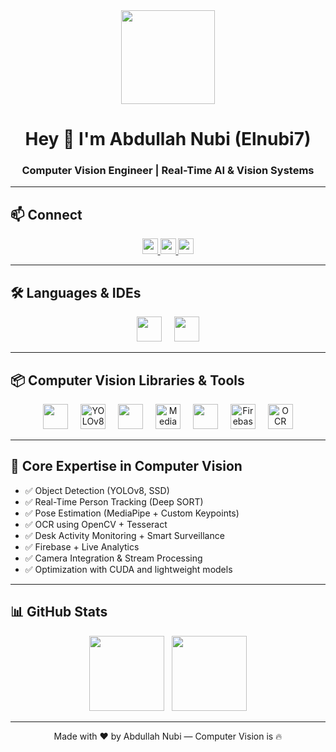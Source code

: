 <div align="center">
  <img height="150" src="https://media.giphy.com/media/M9gbBd9nbDrOTu1Mqx/giphy.gif" />
</div>

<h1 align="center">Hey 👋 I'm Abdullah Nubi (Elnubi7)</h1>
<h3 align="center">Computer Vision Engineer | Real-Time AI & Vision Systems</h3>

---

## 📫 Connect

<div align="center">
  <a href="https://www.linkedin.com/in/abdullah-nupi" target="_blank">
    <img src="https://img.shields.io/static/v1?message=LinkedIn&logo=linkedin&color=0077B5&style=for-the-badge" height="25" />
  </a>
  <a href="https://codeforces.com/profile/AItheGOAT" target="_blank">
    <img src="https://img.shields.io/static/v1?message=Codeforces&logo=codeforces&color=FF8C00&style=for-the-badge" height="25" />
  </a>
  <a href="https://www.facebook.com/share/1F9Zor37UK/?mibextid=wwXIfr" target="_blank">
    <img src="https://img.shields.io/static/v1?message=Facebook&logo=facebook&color=1877F2&style=for-the-badge" height="25" />
  </a>
</div>

---

## 🛠 Languages & IDEs

<div align="center">
  <img src="https://skillicons.dev/icons?i=python,c,cpp,java" height="40" />
  <img width="12"/>
  <img src="https://skillicons.dev/icons?i=visualstudio,pycharm,jupyter,googlecolab,cuda" height="40" />
</div>

---

## 📦 Computer Vision Libraries & Tools

<div align="center">
  <img src="https://skillicons.dev/icons?i=pytorch" height="40" />
  <img width="12"/>
  <img src="https://raw.githubusercontent.com/ultralytics/assets/main/icon/icon.png" height="40" alt="YOLOv8" />
  <img width="12"/>
  <img src="https://skillicons.dev/icons?i=opencv" height="40" />
  <img width="12"/>
  <img src="https://upload.wikimedia.org/wikipedia/commons/5/59/MediaPipe_logo.svg" height="40" alt="MediaPipe" />
  <img width="12"/>
  <img src="https://skillicons.dev/icons?i=numpy,pandas" height="40" />
  <img width="12"/>
  <img src="https://img.icons8.com/color/48/firebase.png" height="40" alt="Firebase" />
  <img width="12"/>
  <img src="https://upload.wikimedia.org/wikipedia/commons/e/e0/Tesseract_logo.svg" height="40" alt="OCR" />
</div>

---

## 🚀 Core Expertise in Computer Vision

- ✅ Object Detection (YOLOv8, SSD)
- ✅ Real-Time Person Tracking (Deep SORT)
- ✅ Pose Estimation (MediaPipe + Custom Keypoints)
- ✅ OCR using OpenCV + Tesseract
- ✅ Desk Activity Monitoring + Smart Surveillance
- ✅ Firebase + Live Analytics
- ✅ Camera Integration & Stream Processing
- ✅ Optimization with CUDA and lightweight models

---

## 📊 GitHub Stats

<div align="center">
  <img src="https://streak-stats.demolab.com?user=Elnubi7&theme=dracula&hide_border=false&border_radius=5" height="120" />
  &nbsp;
  <img src="https://github-readme-stats.vercel.app/api?username=Elnubi7&show_icons=true&theme=dracula&count_private=true" height="120" />
</div>

---

<div align="center">
  Made with ❤️ by Abdullah Nubi — Computer Vision is 🔥
</div>